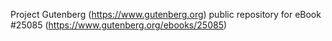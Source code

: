Project Gutenberg (https://www.gutenberg.org) public repository for eBook #25085 (https://www.gutenberg.org/ebooks/25085)
